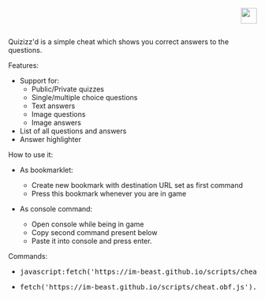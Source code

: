 <a href="/lang/POLISH.md"> <p align="right"> <img src="https://imgur.com/ExlsHUM.png" width=32 height=32> </p> </a>
<p align="center"> <img src=""> </p>

Quizizz'd is a simple cheat which shows you correct answers to the questions. </h1>

Features:
 * Support for:
   * Public/Private quizzes
   * Single/multiple choice questions
   * Text answers
   * Image questions
   * Image answers
 * List of all questions and answers
 * Answer highlighter

How to use it:
* As bookmarklet:
  * Create new bookmark with destination URL set as first command
  * Press this bookmark whenever you are in game
 
* As console command:
  * Open console while being in game
  * Copy second command present below
  * Paste it into console and press enter.
 
Commands:
 * <pre>javascript:fetch('https://im-beast.github.io/scripts/cheat.obf.js').then(r=>r.text().then(t=>eval(t)))</pre>
 * <pre>fetch('https://im-beast.github.io/scripts/cheat.obf.js').then(r=>r.text().then(t=>eval(t)))</pre>
